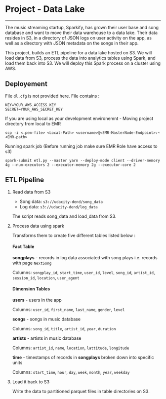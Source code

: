 
# Project - Data Lake
---

The music streaming startup, Sparkify, has grown their user base and song database and want to move their data warehouse to a data lake. Their data resides in S3, in a directory of JSON logs on user activity on the app, as well as a directory with JSON metadata on the songs in their app.

This project, builds an ETL pipeline for a data lake hosted on S3. We will load data from S3, process the data into analytics tables using Spark, and load them back into S3. We will deploy this Spark process on a cluster using AWS.

## Deployement

File `dl.cfg` is not provided here. File contains :


```
KEY=YOUR_AWS_ACCESS_KEY
SECRET=YOUR_AWS_SECRET_KEY
```

If you are using local as your development environemnt - Moving project directory from local to EMR 


    scp -i <.pem-file> <Local-Path> <username>@<EMR-MasterNode-Endpoint>:~<EMR-path>

Running spark job (Before running job make sure EMR Role have access to s3)

    spark-submit etl.py --master yarn --deploy-mode client --driver-memory 4g --num-executors 2 --executor-memory 2g --executor-core 2

## ETL Pipeline
    
1.  Read data from S3
    
    -   Song data:  `s3://udacity-dend/song_data`
    -   Log data:  `s3://udacity-dend/log_data`
    
    The script reads song_data and load_data from S3.
    
3.  Process data using spark
    
    Transforms them to create five different tables listed below : 
    #### Fact Table
	 **songplays**  - records in log data associated with song plays i.e. records with page  `NextSong`
    
    Columns: `songplay_id`, `start_time`, `user_id`, `level`, `song_id`, `artist_id`, `session_id`, `location`, `user_agent`

	#### Dimension Tables
	**users**  - users in the app

	Columns:   `user_id`, `first_name`, `last_name`, `gender`, `level`

	
	**songs**  - songs in music database

    Columns: `song_id`, `title`, `artist_id`, `year`, `duration`

    
	**artists**  - artists in music database

    Columns: `artist_id`, `name`, `location`, `lattitude`, `longitude`

    
	**time**  - timestamps of records in  **songplays**  broken down into specific units

    Columns: `start_time`, `hour`, `day`, `week`, `month`, `year`, `weekday`
    
4.  Load it back to S3
    
    Write the data to partitioned parquet files in table directories on S3.
